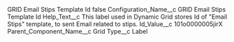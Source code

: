 <?xml version="1.0" encoding="UTF-8"?>
<CustomMetadata xmlns="http://soap.sforce.com/2006/04/metadata" xmlns:xsi="http://www.w3.org/2001/XMLSchema-instance" xmlns:xsd="http://www.w3.org/2001/XMLSchema">
    <label>GRID Email Stips Template Id</label>
    <protected>false</protected>
    <values>
        <field>Configuration_Name__c</field>
        <value xsi:type="xsd:string">GRID Email Stips Template Id</value>
    </values>
    <values>
        <field>Help_Text__c</field>
        <value xsi:type="xsd:string">This label used in Dynamic Grid stores Id of &quot;Email Stips&quot; template, to sent Email related to stips.</value>
    </values>
    <values>
        <field>Id_Value__c</field>
        <value xsi:type="xsd:string">101o0000005jirX</value>
    </values>
    <values>
        <field>Parent_Component_Name__c</field>
        <value xsi:type="xsd:string">Grid</value>
    </values>
    <values>
        <field>Type__c</field>
        <value xsi:type="xsd:string">Label</value>
    </values>
</CustomMetadata>
